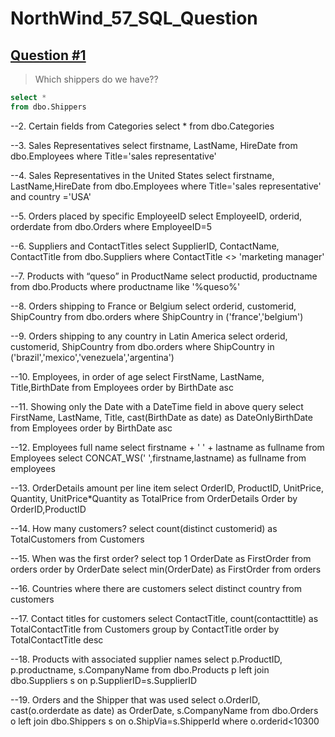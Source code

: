 # NorthWind_57_SQL_Question

## [Question #1](#table-of-contents)
> Which shippers do we have??
```sql
select * 
from dbo.Shippers
```

--2. Certain fields from Categories
select * 
from dbo.Categories

--3. Sales Representatives
select 
	firstname,
	LastName,
	HireDate 
from dbo.Employees 
where Title='sales representative'

--4. Sales Representatives in the United States
select 
	firstname,
	LastName,HireDate 
from dbo.Employees 
where Title='sales representative' and country ='USA'

--5. Orders placed by specific EmployeeID
select 
	EmployeeID,
	orderid,
	orderdate 
from dbo.Orders 
where EmployeeID=5

--6. Suppliers and ContactTitles
select 
	SupplierID, 
	ContactName,
	ContactTitle 
from dbo.Suppliers 
where ContactTitle <> 'marketing manager'

--7. Products with “queso” in ProductName
select 
	productid,
	productname
from dbo.Products
where productname like '%queso%'

--8. Orders shipping to France or Belgium
select 
	orderid,
	customerid,
	ShipCountry
from dbo.orders
where ShipCountry in ('france','belgium')

--9. Orders shipping to any country in Latin America
select 
	orderid,
	customerid,
	ShipCountry
from dbo.orders
where ShipCountry in ('brazil','mexico','venezuela','argentina')

--10. Employees, in order of age
select FirstName, LastName, Title,BirthDate
from Employees order by BirthDate asc

--11. Showing only the Date with a DateTime field in above query
select 
	FirstName, 
	LastName, 
	Title,
	cast(BirthDate as date) as DateOnlyBirthDate
from Employees order by BirthDate asc

--12. Employees full name
select firstname + ' ' + lastname as fullname from Employees
select CONCAT_WS(' ',firstname,lastname) as fullname from employees

--13. OrderDetails amount per line item
select 
	OrderID,
	ProductID, 
	UnitPrice, 
	Quantity,
	UnitPrice*Quantity as TotalPrice
from OrderDetails
Order by OrderID,ProductID

--14. How many customers?
select count(distinct customerid) as TotalCustomers from Customers

--15. When was the first order?
select top 1 OrderDate as FirstOrder from orders order by OrderDate
select min(OrderDate) as FirstOrder from orders

--16. Countries where there are customers
select distinct country from customers

--17. Contact titles for customers
select 
	ContactTitle,
	count(contacttitle) as TotalContactTitle
from Customers
group by ContactTitle
order by TotalContactTitle desc

--18. Products with associated supplier names
select 
	p.ProductID,
	p.productname,
	s.CompanyName
from dbo.Products p
left join dbo.Suppliers s
	on p.SupplierID=s.SupplierID

--19. Orders and the Shipper that was used
select 
	o.OrderID,
	cast(o.orderdate as date) as OrderDate,
	s.CompanyName
from dbo.Orders o
left join dbo.Shippers s
	on o.ShipVia=s.ShipperId
where o.orderid<10300
